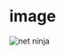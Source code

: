 # image
![net ninja](https://github.com/senthil-k8s/image/assets/93466587/5aeb66ac-2823-44f2-a5bf-d627f4f6d543)
